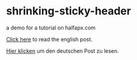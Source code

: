 # shrinking-sticky-header
a demo for a tutorial on halfapx.com

[Click here](http://halfapx.com/en/shrinking-sticky-header/) to read the english post.

[Hier klicken](http://halfapx.com/schrumpfender-sticky-header/) um den deutschen Post zu lesen.
